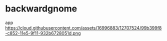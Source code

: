 # backwardgnome
app
https://cloud.githubusercontent.com/assets/16996883/12707524/99b399f8-c852-11e5-9f11-932b6728051d.png
